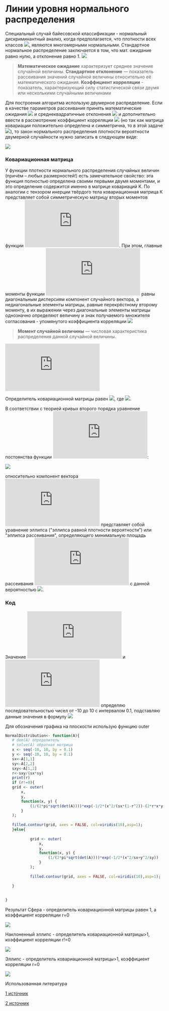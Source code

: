 # Линии	уровня	нормального	распределения
Специальный случай байесовской классификации - нормальный дискриминантный анализ, когда предполагается, что плотности всех классов ![](https://latex.codecogs.com/gif.latex?p_y(x),&space;y&space;\in&space;Y), являются многомерными нормальными. 
Стандартное нормальное распределение заключается в том, что мат. ожидание равно нулю, а отклонение равно 1. 
![](https://latex.codecogs.com/gif.latex?\mathcal{N}(0,1)\Rightarrow&space;\mu&space;=0,&space;\sigma&space;=1)
>**Математическое ожидание** характеризует среднее значение случайной величины.
**Стандартное отклонение** — показатель рассеивания значений случайной величины относительно её математического ожидания.
**Коэффициент корреляции** - показатель, характеризующий силу статистической связи двумя или несколькими случайными величинами

Для построения алгоритма использую двумерное распределение.
Если в качестве параметров рассеивания принять  математические ожидания  ![](https://latex.codecogs.com/gif.latex?\mu_1,\mu_2) и среднеквадратичные отклонения ![](https://latex.codecogs.com/gif.latex?\sigma_1,\sigma_2) и дополнительно ввести
в рассмотрение коэффициент корреляции ![](https://latex.codecogs.com/gif.latex?-1\leqslant&space;\rho&space;\leqslant&space;1) (но так как матрица ковариации положительно определена и симметрична, то в этой задаче ![](https://latex.codecogs.com/gif.latex?0\leqslant&space;\rho&space;\leqslant&space;1)), то закон нормального распределения плотности вероятности двумерной случайности нужно записать в следующем виде:

![](https://latex.codecogs.com/gif.latex?f(x_1,x_2)=\frac{1}{2\pi&space;\sigma_1&space;\sigma_2\sqrt{1-\rho^{2}}}e^{-\frac{1}{2(1-\rho^{2})}\left&space;[&space;\frac{(x_1-\mu_1)^2}{\sigma_1^2}-\rho&space;\frac{2(x_1-\mu_1)(x_2-\mu_2)}{\sigma_1\sigma_2}&plus;\frac{(x_2-\mu_2)^2}{\sigma_2^2}&space;\right&space;]})
### Ковариационная матрица
У функции плотности нормального распределения случайных величин (причём – любых размерностей!) есть замечательное свойство: эта функция полностью определена своими первыми двумя моментами, и это определение содержится именно в матрице ковариаций K.
По аналогии с тензором инерции твёрдого тела ковариационная матрица
К представляет собой симметрическую матрицу вторых моментов функции ![](https://latex.codecogs.com/gif.latex?f(x_1,x_2)).  При этом, главные моменты функции ![](https://latex.codecogs.com/gif.latex?f(x_1,x_2)) равны диагональным дисперсиям компонент случайного вектора, а недиагональные элементы матрицы, равные перекрёстному второму моменту, в их выражении через диагональные элементы матрицы однозначно определяют величину и знак получаемого множителя согласования - упомянутого коэффициента корреляции ![](https://latex.codecogs.com/gif.latex?\rho)
>**Момент случайной величины** — числовая характеристика распределения данной случайной величины.

![](https://latex.codecogs.com/gif.latex?%5CSigma%20%3D%20%5Cbegin%7Bpmatrix%7D%20k_%7B11%7D%20%26%20k_%7B12%7D%5C%5C%20k_%7B21%7D%20%26%20k_%7B22%7D%20%5Cend%7Bpmatrix%7D%3D%5Cbegin%7Bpmatrix%7D%20k_%7B11%7D%20%26%20%5Crho%20%5Csqrt%7Bk_%7B11%7D%7D%5Csqrt%7Bk_%7B22%7D%7D%5C%5C%20%5Crho%20%5Csqrt%7Bk_%7B11%7D%7D%5Csqrt%7Bk_%7B22%7D%7D%20%26%20k_%7B22%7D%20%5Cend%7Bpmatrix%7D%3D%5Cbegin%7Bpmatrix%7D%20%5Csigma_1%5E%7B2%7D%20%26%20%5Crho%20%5Csigma_1%5Csigma_2%5C%5C%20%5Crho%20%5Csigma_1%5Csigma_2%20%26%20%5Csigma_2%5E%7B2%7D%20%5Cend%7Bpmatrix%7D)

Определитель ковариационной матрицы равен ![](https://latex.codecogs.com/gif.latex?\Delta&space;=\sigma_1^2\sigma_2^2(1-\rho^2)), где ![](https://latex.codecogs.com/gif.latex?\rho=\frac{\sigma_{12}}{\sigma_{1}\sigma_{2}}).


В соответствии с теорией кривых второго порядка уравнение постоянства функции ![](https://latex.codecogs.com/gif.latex?f(x_1,x_2)):


![](https://latex.codecogs.com/gif.latex?\frac{(x_1-\mu_1)^2}{\sigma_1^2}-\rho&space;\frac{2(x_1-\mu_1)(x_2-\mu_2)}{\sigma_1\sigma_2}&plus;\frac{(x_2-\mu_2)^2}{\sigma_2^2}=\lambda^2)


относительно компонент вектора ![](https://latex.codecogs.com/gif.latex?X(x_1,x_2)) представляет собой уравнение эллипса ("эллипса равной плотности вероятности”) или "эллипса рассеивания", определяющего минимальную площадь рассеивания ![](https://latex.codecogs.com/gif.latex?X) с данной вероятностью ![](https://latex.codecogs.com/gif.latex?\rho(\lambda)).
 ### Код
 Значение ![](https://latex.codecogs.com/gif.latex?x_1) и ![](https://latex.codecogs.com/gif.latex?x_2) определяю последовательностью чисел от -10 до 10 с интервалом 0.1, подставляю данные значения в формулу ![](https://latex.codecogs.com/gif.latex?f(x_1,x_2)=\frac{1}{2\pi&space;\sigma_1&space;\sigma_2\sqrt{1-\rho^{2}}}e^{-\frac{1}{2(1-\rho^{2})}\left&space;[&space;\frac{(x_1-\mu_1)^2}{\sigma_1^2}-\rho&space;\frac{2(x_1-\mu_1)(x_2-\mu_2)}{\sigma_1\sigma_2}&plus;\frac{(x_2-\mu_2)^2}{\sigma_2^2}&space;\right&space;]})
 
 Для обозначения графика на плоскости использую функцию outer
 ```R
 NormalDistribution<- function(A){
    # dem(A) определитель
    # solve(A) обратная матрица
    x <- seq(-10, 10, by = 0.1)
    y <- seq(-10, 10, by = 0.1)
    sx<-A[1,1]
    sy<-A[2,2]
    sxy<-A[1,2]
    r<-sxy/(sx*sy)
    print(r)
    if (r!=0){
    grid <- outer(
        x,
        y,
        function(x, y) {
            (1/(2*pi*sqrt(det(A))))*exp(-1/2*(x^2/(sx*(1-r^2))-(2*r*x*y)/(sxy*(1-r^2))+y^2/(sx*(1-r^2))))
        }
    );
    
    filled.contour(grid, axes = FALSE, col=viridis(10),asp=1);
    }else{
    
            grid <- outer(
                x,
                y,
                function(x, y) {
                    (1/(2*pi*sqrt(det(A))))*exp(-1/2*(x^2/sx+y^2/sy))
                }
            );
            
            filled.contour(grid, axes = FALSE, col=viridis(10),asp=1);
        
    }
    
    
}
 
 ```
 Результат
 Cфера - определитель ковариационной матрицы равен 1, а коэффициент корреляции r=0
 
 
 ![](https://github.com/Elzara20/university/blob/master/Distriburion%20lines/sphere.jpeg)
 
 
 Наклоненный эллипс - определитель ковариационной матрицы>1, коэффициент корреляции r!=0
 
 
 ![](https://github.com/Elzara20/university/blob/master/Distriburion%20lines/tiltedel.jpeg)
 
 
 Эллипс - определитель ковариационной матрицы>1, коэффициент корреляции r=0
 
 
 ![](https://github.com/Elzara20/university/blob/master/Distriburion%20lines/el.jpeg)
 
 Использованная литература
 
 
[1 источник](https://www.keldysh.ru/kur/akp.pdf)


[2 источник](https://ru.wikipedia.org/wiki/%D0%9C%D0%BD%D0%BE%D0%B3%D0%BE%D0%BC%D0%B5%D1%80%D0%BD%D0%BE%D0%B5_%D0%BD%D0%BE%D1%80%D0%BC%D0%B0%D0%BB%D1%8C%D0%BD%D0%BE%D0%B5_%D1%80%D0%B0%D1%81%D0%BF%D1%80%D0%B5%D0%B4%D0%B5%D0%BB%D0%B5%D0%BD%D0%B8%D0%B5)


 















